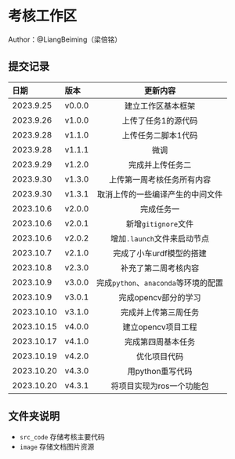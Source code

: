 # 考核工作区
Author：@LiangBeiming（梁倍铭）
## 提交记录

|  日期  |   版本|    更新内容               |
|:---    |:---   |:---:                     |
|2023.9.25|v0.0.0|建立工作区基本框架          |
|2023.9.26|v1.0.0|上传了任务1的源代码|
|2023.9.28|v1.1.0|上传任务二脚本1代码|
|2023.9.28|v1.1.1|微调|
|2023.9.29|v1.2.0|完成并上传任务二|
|2023.9.30|v1.3.0|上传第一周考核任务所有内容|
|2023.9.30|v1.3.1|取消上传的一些编译产生的中间文件|
|2023.10.6|v2.0.0|完成任务一|
|2023.10.6|v2.0.1|新增```gitignore```文件|
|2023.10.6|v2.0.2|增加```.launch```文件来启动节点|
|2023.10.7|v2.1.0|完成了小车urdf模型的搭建|
|2023.10.8|v2.3.0|补充了第二周考核内容|
|2023.10.9|v3.0.0|完成```python```、```anaconda```等环境的配置|
|2023.10.9|v3.0.1|完成opencv部分的学习|
|2023.10.10|v3.1.0|完成并上传第三周任务|
|2023.10.15|v4.0.0|建立opencv项目工程|
|2023.10.17|v4.1.0|完成第四周基本任务|
|2023.10.19|v4.2.0|优化项目代码|
|2023.10.20|v4.3.0|用python重写代码|
|2023.10.20|v4.3.1|将项目实现为ros一个功能包|

## 文件夹说明
+ ```src_code``` 存储考核主要代码
+ ```image``` 存储文档图片资源



